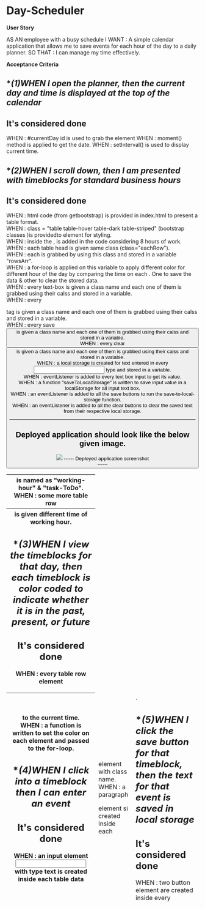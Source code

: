 # Day-Scheduler

**User Story**

AS AN employee with a busy schedule 
I WANT  :  A simple calendar application that allows me to save events for each hour 
           of the day to a daily planner.
SO THAT :  I can manage my time effectively.

**Acceptance Criteria**

**(1)*WHEN I open the planner, then the current day and time is displayed at the top of the calendar**
------
It's considered done<br>
------
WHEN : #currentDay id is used to grab the element
WHEN : moment() method is applied to get the date.
WHEN : setInterval() is used to display current time.

**(2)*WHEN I scroll down, then I am presented with timeblocks for standard business hours**
------
It's considered done<br>
------
WHEN : html code (from getbootstrap) is provided in index.html to present a table 
       format.<br>
WHEN : class = "table table-hover table-dark table-striped" (bootstrap classes )is 
       providedto <table> element for styling.<br>
WHEN : inside the <thead>, <th> is named as "working-hour" & "task-ToDo".<br>
WHEN : some more table row <tr> is added in the code considering 8 hours of work.<br>
WHEN : each table head <th> is given different time of working hour.<br>

**(3)*WHEN I view the timeblocks for that day, then each timeblock is color coded to indicate whether it is in the past, present, or future**
------
It's considered done<br>
------
WHEN : every table row element <tr> is given same class (class="eachRow").<br>
WHEN : each <tr> is grabbed by using this class and stored in a variable "rowsArr".<br>
WHEN : a for-loop is applied on this variable to apply different color for different 
       hour of the day by comparing the time on each <th> to the current time.<br>
WHEN : a function is written to set the color on each element and passed to the 
       for-loop.<br>

**(4)*WHEN I click into a timeblock then I can enter an event**
------
It's considered done<br>
------
WHEN : an input element <input> with type text is created inside each table data <td> 
       element with class name.<br>
WHEN : a paragraph <p> element si created inside each <td>.<br>

**(5)*WHEN I click the save button for that timeblock, then the text for that event is saved in local storage**
------
It's considered done<br>
------
WHEN : two button element are created inside every <tr>. One to save the data & other 
       to clear the stored data.<br>
WHEN : every text-box is given a class name and each one of them is grabbed using 
       their calss and stored in a variable.<br>
WHEN : every <p> tag is given a class name and each one of them is grabbed using 
       their calss and stored in a variable.<br>
WHEN : every save <button> is given a class name and each one of them is grabbed using 
       their calss and stored in a variable.<br>
WHEN : every clear <button> is given a class name and each one of them is grabbed 
       using their calss and stored in a variable.<br>
WHEN : a local storage is created for text entered in every <input> type and stored in 
       a variable.<br>
WHEN : eventListener is added to every text box input to get its value.<br>
WHEN : a function "saveToLocalStorage" is written to save input value in 
       a localStorage for all input text box.<br>
WHEN : an eventListener is added to all the save buttons to run the 
       save-to-local-storage function.<br>
WHEN : an eventListener is added to all the clear buttons to clear the saved text from 
       their respective local storage.<br>

------
Deployed application should look like the below given image.<br>
------
<img src = "./Day-Scheduler-Demo/Day-Scheduler-Screenshot">
------
Deployed application screenshot<br>
------
